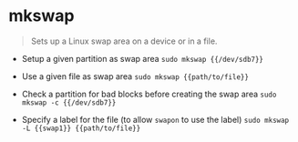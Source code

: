 # mkswap
> Sets up a Linux swap area on a device or in a file.

- Setup a given partition as swap area
`sudo mkswap {{/dev/sdb7}}`

- Use a given file as swap area
`sudo mkswap {{path/to/file}}`

- Check a partition for bad blocks before creating the swap area
`sudo mkswap -c {{/dev/sdb7}}`

- Specify a label for the file (to allow `swapon` to use the label)
`sudo mkswap -L {{swap1}} {{path/to/file}}`
